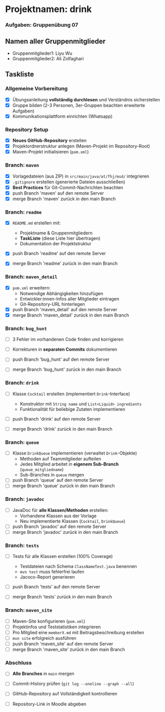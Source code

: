 # Projektnamen: drink
### Aufgaben: Gruppenübung 07
## Namen aller Gruppenmitglieder
* Gruppenmitglieder1: Liyu Wu
* Gruppenmitglieder2: Ali Zolfaghari

## Taskliste


### Allgemeine Vorbereitung
- [X] Übungsanleitung **vollständig durchlesen** und Verständnis sicherstellen
- [X] Gruppe bilden (2-3 Personen, 3er-Gruppen beachten erweiterte Aufgaben)
- [X] Kommunikationsplattform einrichten (Whatsapp)

### Repository Setup
- [X] **Neues GitHub-Repository** erstellen 
- [X] Projektordnerstruktur anlegen (Maven-Projekt im Repository-Root)
- [X] Maven-Projekt initialisieren (`pom.xml`)

### Branch: `maven`
- [X] Vorlagedateien (aus ZIP) in `src/main/java/at/fhj/msd/` integrieren
- [X] `.gitignore` erstellen (generierte Dateien ausschließen)
- [X] **Best Practices** für Git-Commit-Nachrichten beachten
- [X] push Branch 'maven' auf den remote Server
- [X] merge Branch 'maven' zurück in den main Branch

### Branch: `readme`
- [X] `README.md` erstellen mit:
  - Projektname & Gruppenmitgliedern
  - **TaskListe** (diese Liste hier übertragen)
  - Dokumentation der Projektstruktur

- [X] push Branch 'readme' auf den remote Server
- [X] merge Branch 'readme' zurück in den main Branch

### Branch: `maven_detail`
- [X] `pom.xml` erweitern:
  - Notwendige Abhängigkeiten hinzufügen
  - Entwickler:innen-Infos aller Mitglieder eintragen
  - Git-Repository-URL hinterlegen
- [X] push Branch 'maven_detail' auf den remote Server
- [X] merge Branch 'maven_detail' zurück in den main Branch

### Branch: `bug_hunt`
- [ ] 3 Fehler im vorhandenen Code finden und korrigieren
- [ ] Korrekturen in **separaten Commits** dokumentieren

- [ ] push Branch 'bug_hunt' auf den remote Server
- [ ] merge Branch 'bug_hunt' zurück in den main Branch

### Branch: `drink`
- [ ] Klasse `Cocktail` erstellen (implementiert `Drink`-Interface)
  - Konstruktor mit `String name` und `List<Liquid> ingredients`
  - Funktionalität für beliebige Zutaten implementieren

- [ ] push Branch 'drink' auf den remote Server
- [ ] merge Branch 'drink' zurück in den main Branch

### Branch: `queue`
- [ ] Klasse `DrinkQueue` implementieren (verwaltet `Drink`-Objekte)
  - Methoden auf Teammitglieder aufteilen
  - Jedes Mitglied arbeitet in **eigenem Sub-Branch** (`queue_mitgliedname`)
  - Sub-Branches in `queue` mergen
- [ ] push Branch 'queue' auf den remote Server
- [ ] merge Branch 'queue' zurück in den main Branch

### Branch: `javadoc`
- [ ] JavaDoc für **alle Klassen/Methoden** erstellen:
  - Vorhandene Klassen aus der Vorlage
  - Neu implementierte Klassen (`Cocktail`, `DrinkQueue`)
- [ ] push Branch 'javadoc' auf den remote Server
- [ ] merge Branch 'javadoc' zurück in den main Branch

### Branch: `tests`
- [ ] Tests für alle Klassen erstellen (100% Coverage)
  - Testdateien nach Schema `ClassNameTest.java` benennen
  - `mvn test` muss fehlerfrei laufen
  - Jacoco-Report generieren
- [ ] push Branch 'tests' auf den remote Server
- [ ] merge Branch 'tests' zurück in den main Branch


### Branch: `maven_site`
- [ ] Maven-Site konfigurieren (`pom.xml`)
- [ ] Projektinfos und Teststatistiken integrieren
- [ ] Pro Mitglied eine `memberX.md` mit Beitragsbeschreibung erstellen
- [ ] `mvn site` erfolgreich ausführen
- [ ] push Branch 'maven_site' auf den remote Server
- [ ] merge Branch 'maven_site' zurück in den main Branch

### Abschluss
- [ ] **Alle Branches** in `main` mergen
- [ ] Commit-History prüfen (`git log --oneline --graph --all`)
- [ ] GitHub-Repository auf Vollständigkeit kontrollieren
- [ ] Repository-Link in Moodle abgeben






